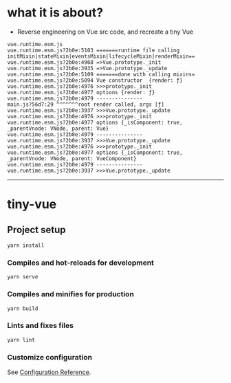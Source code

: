 # what it is about?
- Reverse engineering on Vue src code, and recreate a tiny Vue 

```
vue.runtime.esm.js
vue.runtime.esm.js?2b0e:5103 =======runtime file calling initMixin|stateMixin|eventsMixin|lifecycleMixin|renderMixin==
vue.runtime.esm.js?2b0e:4968 =>Vue.prototype._init
vue.runtime.esm.js?2b0e:3935 =>Vue.prototype._update
vue.runtime.esm.js?2b0e:5109 =======done with calling mixins=
vue.runtime.esm.js?2b0e:5094 Vue constructor  {render: ƒ}
vue.runtime.esm.js?2b0e:4976 >>>prototype._init
vue.runtime.esm.js?2b0e:4977 options {render: ƒ}
vue.runtime.esm.js?2b0e:4979 ---------------
main.js?56d7:29 ^^^^^^^root render called, args [ƒ]
vue.runtime.esm.js?2b0e:3937 >>>Vue.prototype._update
vue.runtime.esm.js?2b0e:4976 >>>prototype._init
vue.runtime.esm.js?2b0e:4977 options {_isComponent: true, _parentVnode: VNode, parent: Vue}
vue.runtime.esm.js?2b0e:4979 ---------------
vue.runtime.esm.js?2b0e:3937 >>>Vue.prototype._update
vue.runtime.esm.js?2b0e:4976 >>>prototype._init
vue.runtime.esm.js?2b0e:4977 options {_isComponent: true, _parentVnode: VNode, parent: VueComponent}
vue.runtime.esm.js?2b0e:4979 ---------------
vue.runtime.esm.js?2b0e:3937 >>>Vue.prototype._update
```
-----
# tiny-vue

## Project setup
```
yarn install
```

### Compiles and hot-reloads for development
```
yarn serve
```

### Compiles and minifies for production
```
yarn build
```

### Lints and fixes files
```
yarn lint
```

### Customize configuration
See [Configuration Reference](https://cli.vuejs.org/config/).
